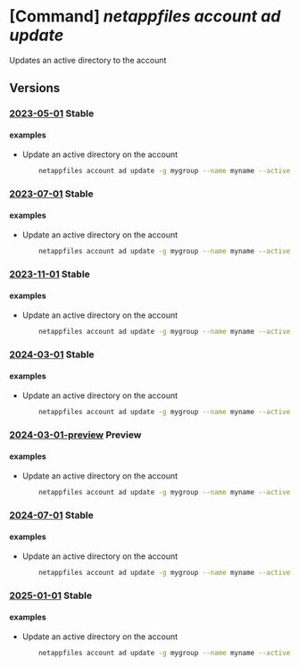 # [Command] _netappfiles account ad update_

Updates an active directory to the account

## Versions

### [2023-05-01](/Resources/mgmt-plane/L3N1YnNjcmlwdGlvbnMve30vcmVzb3VyY2Vncm91cHMve30vcHJvdmlkZXJzL21pY3Jvc29mdC5uZXRhcHAvbmV0YXBwYWNjb3VudHMve30=/2023-05-01.xml) **Stable**

<!-- mgmt-plane /subscriptions/{}/resourcegroups/{}/providers/microsoft.netapp/netappaccounts/{} 2023-05-01 properties.activeDirectories[] -->

#### examples

- Update an active directory on the account
    ```bash
        netappfiles account ad update -g mygroup --name myname --active-directory-id 13641da9-c0e9-4b97-84fc-4f8014a93848 --username ad_username --password ad_password --domain northeurope --dns 1.2.3.4 --smb-server-name SMBSERVER
    ```

### [2023-07-01](/Resources/mgmt-plane/L3N1YnNjcmlwdGlvbnMve30vcmVzb3VyY2Vncm91cHMve30vcHJvdmlkZXJzL21pY3Jvc29mdC5uZXRhcHAvbmV0YXBwYWNjb3VudHMve30=/2023-07-01.xml) **Stable**

<!-- mgmt-plane /subscriptions/{}/resourcegroups/{}/providers/microsoft.netapp/netappaccounts/{} 2023-07-01 properties.activeDirectories[] -->

#### examples

- Update an active directory on the account
    ```bash
        netappfiles account ad update -g mygroup --name myname --active-directory-id 13641da9-c0e9-4b97-84fc-4f8014a93848 --username ad_username --password ad_password --domain northeurope --dns 1.2.3.4 --smb-server-name SMBSERVER
    ```

### [2023-11-01](/Resources/mgmt-plane/L3N1YnNjcmlwdGlvbnMve30vcmVzb3VyY2Vncm91cHMve30vcHJvdmlkZXJzL21pY3Jvc29mdC5uZXRhcHAvbmV0YXBwYWNjb3VudHMve30=/2023-11-01.xml) **Stable**

<!-- mgmt-plane /subscriptions/{}/resourcegroups/{}/providers/microsoft.netapp/netappaccounts/{} 2023-11-01 properties.activeDirectories[] -->

#### examples

- Update an active directory on the account
    ```bash
        netappfiles account ad update -g mygroup --name myname --active-directory-id 13641da9-c0e9-4b97-84fc-4f8014a93848 --username ad_username --password ad_password --domain northeurope --dns 1.2.3.4 --smb-server-name SMBSERVER
    ```

### [2024-03-01](/Resources/mgmt-plane/L3N1YnNjcmlwdGlvbnMve30vcmVzb3VyY2Vncm91cHMve30vcHJvdmlkZXJzL21pY3Jvc29mdC5uZXRhcHAvbmV0YXBwYWNjb3VudHMve30=/2024-03-01.xml) **Stable**

<!-- mgmt-plane /subscriptions/{}/resourcegroups/{}/providers/microsoft.netapp/netappaccounts/{} 2024-03-01 properties.activeDirectories[] -->

#### examples

- Update an active directory on the account
    ```bash
        netappfiles account ad update -g mygroup --name myname --active-directory-id 13641da9-c0e9-4b97-84fc-4f8014a93848 --username ad_username --password ad_password --domain northeurope --dns 1.2.3.4 --smb-server-name SMBSERVER
    ```

### [2024-03-01-preview](/Resources/mgmt-plane/L3N1YnNjcmlwdGlvbnMve30vcmVzb3VyY2Vncm91cHMve30vcHJvdmlkZXJzL21pY3Jvc29mdC5uZXRhcHAvbmV0YXBwYWNjb3VudHMve30=/2024-03-01-preview.xml) **Preview**

<!-- mgmt-plane /subscriptions/{}/resourcegroups/{}/providers/microsoft.netapp/netappaccounts/{} 2024-03-01-preview properties.activeDirectories[] -->

#### examples

- Update an active directory on the account
    ```bash
        netappfiles account ad update -g mygroup --name myname --active-directory-id 13641da9-c0e9-4b97-84fc-4f8014a93848 --username ad_username --password ad_password --domain northeurope --dns 1.2.3.4 --smb-server-name SMBSERVER
    ```

### [2024-07-01](/Resources/mgmt-plane/L3N1YnNjcmlwdGlvbnMve30vcmVzb3VyY2Vncm91cHMve30vcHJvdmlkZXJzL21pY3Jvc29mdC5uZXRhcHAvbmV0YXBwYWNjb3VudHMve30=/2024-07-01.xml) **Stable**

<!-- mgmt-plane /subscriptions/{}/resourcegroups/{}/providers/microsoft.netapp/netappaccounts/{} 2024-07-01 properties.activeDirectories[] -->

#### examples

- Update an active directory on the account
    ```bash
        netappfiles account ad update -g mygroup --name myname --active-directory-id 13641da9-c0e9-4b97-84fc-4f8014a93848 --username ad_username --password ad_password --domain northeurope --dns 1.2.3.4 --smb-server-name SMBSERVER
    ```

### [2025-01-01](/Resources/mgmt-plane/L3N1YnNjcmlwdGlvbnMve30vcmVzb3VyY2Vncm91cHMve30vcHJvdmlkZXJzL21pY3Jvc29mdC5uZXRhcHAvbmV0YXBwYWNjb3VudHMve30=/2025-01-01.xml) **Stable**

<!-- mgmt-plane /subscriptions/{}/resourcegroups/{}/providers/microsoft.netapp/netappaccounts/{} 2025-01-01 properties.activeDirectories[] -->

#### examples

- Update an active directory on the account
    ```bash
        netappfiles account ad update -g mygroup --name myname --active-directory-id 13641da9-c0e9-4b97-84fc-4f8014a93848 --username ad_username --password ad_password --domain northeurope --dns 1.2.3.4 --smb-server-name SMBSERVER
    ```

